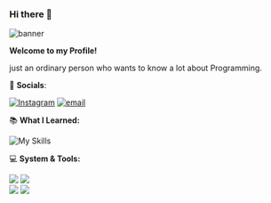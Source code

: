 ### Hi there 👋
  
![banner](https://media4.giphy.com/media/v1.Y2lkPTc5MGI3NjExOXlvdW96c2pvd29ra3V0aDIwcjJmaTFrYTFrazJvNGx3aDI3bnE2bCZlcD12MV9pbnRlcm5hbF9naWZfYnlfaWQmY3Q9Zw/Rx8H5yTo36LLy/giphy.gif)

   
**Welcome to my Profile!**

   just an ordinary person who wants to know a lot about Programming.

  
:diamond_shape_with_a_dot_inside:  **Socials**:  
    
[![Instagram](https://img.shields.io/badge/Instagram-%23E4405F.svg?logo=Instagram&logoColor=white)](https://instagram.com/die4kv ) [![email](https://img.shields.io/badge/Email-D14836?logo=gmail&logoColor=white)](mailto:adrynlkhfii@gmail.com) 
  
  
:books:  **What I Learned:**                                
    
![My Skills](https://go-skill-icons.vercel.app/api/icons?i=js,ts,rust,docker,postgres,express&perline=3)    


:computer:  **System & Tools:**  

    
<img src="https://img.shields.io/badge/Windows-0078D6?style=for-the-badge&logo=windows&logoColor=white"/>    <img src="https://img.shields.io/badge/Arch_Linux-1793D1?style=for-the-badge&logo=arch-linux&logoColor=white"/>  
<img src="https://img.shields.io/badge/VSCode-0078D4?style=for-the-badge&logo=visual%20studio%20code&logoColor=white"/>    <img src="https://img.shields.io/badge/NeoVim-%2357A143.svg?&style=for-the-badge&logo=neovim&logoColor=white"/>  
  
